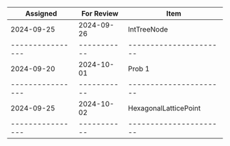 | Assigned       | For Review  | Item                   |
|----------------| ----------- | ---------------------- |
| 2024-09-25     | 2024-09-26  | IntTreeNode            |
|----------------| ----------- | ---------------------- |
| 2024-09-20     | 2024-10-01  | Prob 1                 |
|----------------| ----------- | ---------------------- |
| 2024-09-25     | 2024-10-02  | HexagonalLatticePoint  |
|----------------| ----------- | ---------------------- |
